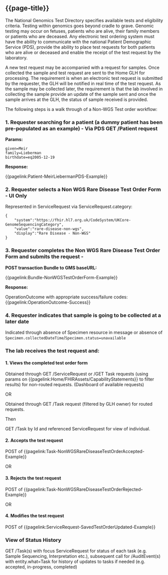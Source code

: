 ## {{page-title}}

The National Genomics Test Directory specifies available tests and eligibility criteria. Testing within genomics goes beyond cradle to grave. Genomic testing may occur on fetuses, patients who are alive, their family members or patients who are deceased. Any electronic test ordering system must have the ability to communicate with the national Patient Demographic Service (PDS), provide the ability to place test requests for both patients who are alive or deceased and enable the receipt of the test request by the laboratory. 

A new test request may be accompanied with a request for samples. Once collected the sample and test request are sent to the Home GLH for processing. The requirement is when an electronic test request is submitted by the requester, the GLH will be notified in real time of the test request. As the sample may be collected later, the requirement is that the lab involved in collecting the sample provide an update of the sample sent and once the sample arrives at the GLH, the status of sample received is provided. 

The following steps is a walk through of a Non-WGS Test order workflow:

### 1. Requester searching for a patient (a dummy patient has been pre-populated as an example) - Via PDS GET /Patient request

**Params:**
```
given=Meir
family=Lieberman
birthdate=eq2005-12-19
```

**Response:**

{{pagelink:Patient-MeirLiebermanPDS-Example}}

### 2. Requester selects a Non WGS Rare Disease Test Order Form - UI Only

Represented in ServiceRequest via ServiceRequest.category:
```
{
    "system":"https://fhir.hl7.org.uk/CodeSystem/UKCore-GenomeSequencingCategory",
    "value":"rare-disease-non-wgs",
    "display":"Rare Disease - Non-WGS"
}
```

### 3. Requester completes the Non WGS Rare Disease Test Order Form and submits the request - 

**POST transaction Bundle to GMS baseURL:**

{{pagelink:Bundle-NonWGSTestOrderForm-Example}}

**Response:**

OperationOutcome with appropriate success/failure codes: {{pagelink:OperationOutcome-Success}}

### 4. Requester indicates that sample is going to be collected at a later date

Indicated through absence of Specimen resource in message or absence of ```Specimen.collectedDateTime```/```Specimen.status=unavailable```

### The lab receives the test request and:

#### 1. Views the completed test order form

Obtained through GET /ServiceRequest or /GET Task requests (using params on {{pagelink:Home/FHIRAssets/CapabilityStatements}} to filter results) for non-routed requests. (Dashboard of available requests)

OR

Obtained through GET /Task request (filtered by GLH owner) for routed requests.

Then

GET /Task by Id and referenced ServiceRequest for view of individual.

#### 2. Accepts the test request

POST of {{pagelink:Task-NonWGSRareDiseaseTestOrderAccepted-Example}}

OR

#### 3. Rejects the test request 

POST of {{pagelink:Task-NonWGSRareDiseaseTestOrderRejected-Example}}

OR

#### 4. Modifies the test request

POST of {{pagelink:ServiceRequest-SavedTestOrderUpdated-Example}}

### View of Status History

GET /Task(s) with focus ServiceRequest for status of each task (e.g. Sample Sequencing, Interpretation etc.), subsequent call for /AuditEvent(s) with entity.what=Task for history of updates to tasks if needed (e.g. accepted, in-progress, completed)